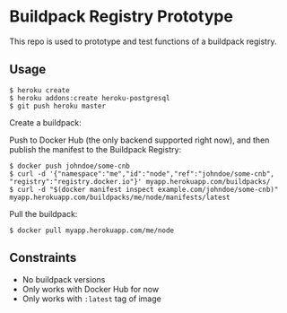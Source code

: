 # Buildpack Registry Prototype

This repo is used to prototype and test functions of a buildpack registry.

## Usage

```sh-session
$ heroku create
$ heroku addons:create heroku-postgresql
$ git push heroku master
```

Create a buildpack:

Push to Docker Hub (the only backend supported right now), and then publish the manifest to the Buildpack Registry:

```sh-session
$ docker push johndoe/some-cnb
$ curl -d '{"namespace":"me","id":"node","ref":"johndoe/some-cnb", "registry":"registry.docker.io"}' myapp.herokuapp.com/buildpacks/
$ curl -d "$(docker manifest inspect example.com/johndoe/some-cnb)" myapp.herokuapp.com/buildpacks/me/node/manifests/latest
```

Pull the buildpack:

```sh-session
$ docker pull myapp.herokuapp.com/me/node
```

## Constraints

* No buildpack versions
* Only works with Docker Hub for now
* Only works with `:latest` tag of image